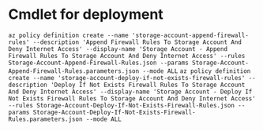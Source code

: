# Cmdlet for deployment

`az policy definition create --name 'storage-account-append-firewall-rules' --description 'Append Firewall Rules To Storage Account And Deny Internet Access' --display-name 'Storage Account - Append Firewall Rules To Storage Account And Deny Internet Access' --rules Storage-Account-Append-Firewall-Rules.json --params Storage-Account-Append-Firewall-Rules.parameters.json --mode ALL`
`az policy definition create --name 'storage-account-deploy-if-not-exists-firewall-rules' --description 'Deploy If Not Exists Firewall Rules To Storage Account And Deny Internet Access' --display-name 'Storage Account - Deploy If Not Exists Firewall Rules To Storage Account And Deny Internet Access' --rules Storage-Account-Deploy-If-Not-Exists-Firewall-Rules.json --params Storage-Account-Deploy-If-Not-Exists-Firewall-Rules.parameters.json --mode ALL`
